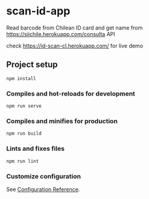 # scan-id-app

Read barcode from Chilean ID card and get name from https://siichile.herokuapp.com/consulta API

check https://id-scan-cl.herokuapp.com/ for live demo

## Project setup
```
npm install
```

### Compiles and hot-reloads for development
```
npm run serve
```

### Compiles and minifies for production
```
npm run build
```

### Lints and fixes files
```
npm run lint
```

### Customize configuration
See [Configuration Reference](https://cli.vuejs.org/config/).
